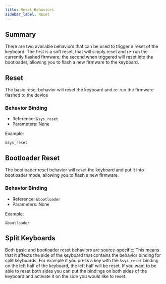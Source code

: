 ```yaml
---
title: Reset Behaviors
sidebar_label: Reset
---
```


## Summary

There are two available behaviors that can be used to trigger a reset of the keyboard.
The first is a soft reset, that will simply reset and re-run the currently flashed
firmware; the second when triggered will reset into the bootloader, allowing you to
flash a new firmware to the keyboard.

## Reset

The basic reset behavior will reset the keyboard and re-run the firmware flashed
to the device

### Behavior Binding

- Reference: `&sys_reset`
- Parameters: None

Example:

```dts
&sys_reset
```

## Bootloader Reset

The bootloader reset behavior will reset the keyboard and put it into bootloader mode, allowing
you to flash a new firmware.

### Behavior Binding

- Reference: `&bootloader`
- Parameters: None

Example:

```dts
&bootloader
```

## Split Keyboards

Both basic and bootloader reset behaviors are [source-specific](../../features/split-keyboards.md#source-locality-behaviors): This means that it affects the side of the keyboard that contains the behavior binding for split keyboards. For example if you press a key with the `&sys_reset` binding on the left half of the keyboard, the left half will be reset. If you want to be able to reset both sides you can put the bindings on both sides of the keyboard and activate it on the side you would like to reset.
